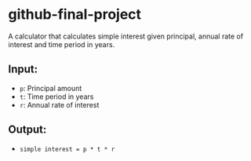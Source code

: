 # github-final-project
A calculator that calculates simple interest given principal, annual rate of interest and time period in years.

## Input:
- `p`: Principal amount  
- `t`: Time period in years  
- `r`: Annual rate of interest

## Output:
- `simple interest = p * t * r`
